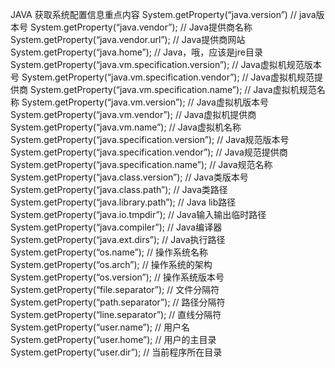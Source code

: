 JAVA 获取系统配置信息重点内容
System.getProperty(“java.version”) // java版本号
System.getProperty(“java.vendor”); // Java提供商名称
System.getProperty(“java.vendor.url”); // Java提供商网站
System.getProperty(“java.home”); // Java，哦，应该是jre目录
System.getProperty(“java.vm.specification.version”); // Java虚拟机规范版本号
System.getProperty(“java.vm.specification.vendor”); // Java虚拟机规范提供商
System.getProperty(“java.vm.specification.name”); // Java虚拟机规范名称
System.getProperty(“java.vm.version”); // Java虚拟机版本号
System.getProperty(“java.vm.vendor”); // Java虚拟机提供商
System.getProperty(“java.vm.name”); // Java虚拟机名称
System.getProperty(“java.specification.version”); // Java规范版本号
System.getProperty(“java.specification.vendor”); // Java规范提供商
System.getProperty(“java.specification.name”); // Java规范名称
System.getProperty(“java.class.version”); // Java类版本号
System.getProperty(“java.class.path”); // Java类路径
System.getProperty(“java.library.path”); // Java lib路径
System.getProperty(“java.io.tmpdir”); // Java输入输出临时路径
System.getProperty(“java.compiler”); // Java编译器
System.getProperty(“java.ext.dirs”); // Java执行路径
System.getProperty(“os.name”); // 操作系统名称
System.getProperty(“os.arch”); // 操作系统的架构
System.getProperty(“os.version”); // 操作系统版本号
System.getProperty(“file.separator”); // 文件分隔符
System.getProperty(“path.separator”); // 路径分隔符
System.getProperty(“line.separator”); // 直线分隔符
System.getProperty(“user.name”); // 用户名
System.getProperty(“user.home”); // 用户的主目录
System.getProperty(“user.dir”); // 当前程序所在目录